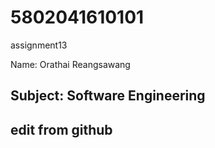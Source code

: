 # 5802041610101
assignment13

Name: Orathai Reangsawang


## Subject: Software Engineering
## edit from github
